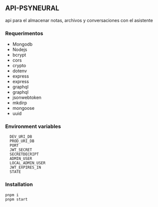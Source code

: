## API-PSYNEURAL

api para el almacenar notas, archivos y conversaciones con el asistente

### Requerimentos

- Mongodb
- Nodejs
- bcrypt
- cors
- crypto
- dotenv
- express
- express
- graphql
- graphql
- jsonwebtoken
- mkdirp
- mongoose
- uuid

### Environment variables

```
  DEV_URI_DB
  PROD_URI_DB
  PORT
  JWT_SECRET
  SECRETDECRIPT
  ADMIN_USER
  LOCAL_ADMIN_USER
  JWT_EXPIRES_IN
  STATE
```

### Installation

```
pnpm i
pnpm start
```

